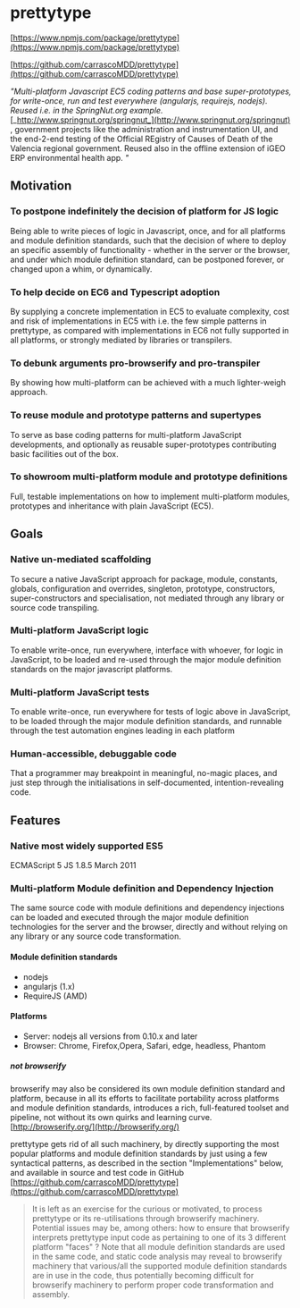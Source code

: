 # prettytype

[https://www.npmjs.com/package/prettytype](https://www.npmjs.com/package/prettytype)

[https://github.com/carrascoMDD/prettytype](https://github.com/carrascoMDD/prettytype)

_&quot;Multi-platform Javascript EC5 coding patterns and base super-prototypes, for write-once, run and test everywhere (angularjs, requirejs, nodejs). Reused i.e. in the SpringNut.org example._ [_http://www.springnut.org/springnut_](http://www.springnut.org/springnut) , government projects like the administration and instrumentation UI, and the end-2-end testing of the Official REgistry of Causes of Death of the Valencia regional government. Reused also in the offline extension of iGEO ERP environmental health app. _&quot;_

## Motivation

### To postpone indefinitely the decision of platform for JS logic

Being able to write pieces of logic in Javascript, once, and for all platforms and module definition standards, such that the decision of where to deploy an specific assembly of functionality - whether in the server or the browser, and under which module definition standard, can be postponed forever, or changed upon a whim, or dynamically.

### To help decide on EC6 and Typescript adoption

By supplying a concrete implementation in EC5 to evaluate complexity, cost and risk of implementations in EC5 with i.e. the few simple patterns in prettytype, as compared with implementations in EC6 not fully supported in all platforms, or strongly mediated by libraries or transpilers.

### To debunk arguments pro-browserify and pro-transpiler

By showing how multi-platform can be achieved with a much lighter-weigh approach.

### To reuse module and prototype patterns and supertypes

To serve as base coding patterns for multi-platform JavaScript developments, and optionally as reusable super-prototypes contributing basic facilities out of the box.

### To showroom multi-platform module and prototype definitions

Full, testable implementations on how to implement multi-platform modules, prototypes and inheritance with plain JavaScript (EC5).

## Goals

### Native un-mediated scaffolding

To secure a native JavaScript approach for package, module, constants, globals, configuration and overrides, singleton, prototype, constructors, super-constructors and specialisation, not mediated through any library or source code transpiling.

### Multi-platform JavaScript logic

To enable write-once, run everywhere, interface with whoever, for logic in JavaScript, to be loaded and re-used through the major module definition standards on the major javascript platforms.

### Multi-platform JavaScript tests

To enable write-once, run everywhere for tests of logic above in JavaScript, to be loaded through the major module definition standards, and runnable through the test automation engines leading in each platform

### Human-accessible, debuggable code

That a programmer may breakpoint in meaningful, no-magic places, and just step through the initialisations in self-documented, intention-revealing code.

## Features

### Native most widely supported ES5

ECMAScript 5 JS 1.8.5 March 2011

### Multi-platform Module definition and Dependency Injection

The same source code with module definitions and dependency injections can be loaded and executed through the major module definition technologies for the server and the browser, directly and without relying on any library or any source code transformation.

#### Module definition standards

- nodejs
- angularjs (1.x)
- RequireJS (AMD)

#### Platforms

- Server: nodejs all versions from 0.10.x and later
- Browser: Chrome, Firefox,Opera, Safari, edge, headless, Phantom

##### not browserify

browserify may also be considered its own module definition standard and platform, because in all its efforts to facilitate portability across platforms and module definition standards, introduces a rich, full-featured toolset and pipeline, not without its own quirks and learning curve. [http://browserify.org/](http://browserify.org/)

prettytype gets rid of all such machinery, by directly supporting the most popular platforms and module definition standards by just using a few syntactical patterns, as described in the section &quot;Implementations&quot; below, and available in source and test code in GitHub [https://github.com/carrascoMDD/prettytype](https://github.com/carrascoMDD/prettytype)

> It is left as an exercise for the curious or motivated, to process prettytype or its re-utilisations through browserify machinery. Potential issues may be, among others: how to ensure that browserify interprets prettytype input code as pertaining to one of its 3 different platform &quot;faces&quot; ? Note that all module definition standards are used in the same code, and static code analysis may reveal to browserify machinery that various/all the supported module definition standards are in use in the code, thus potentially becoming difficult for browserify machinery to perform proper code transformation and assembly.
